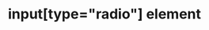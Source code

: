 ---
{
  "title": "input[type=\"radio\"] element",
  "description": "The html radio input",
  "category": "html",
  "keywords": [
    "input[type=\"radio\"] element"
  ],
  "last_test_date": "2019-08-21",
  "test_results_url": "https://a11ysupport.io/tech/html/input(type-radio)_element",
  "test_url": "https://a11ysupport.io/tech/html/input(type-radio)_element",
  "notes_by_num": {
    "1": "Didn't convey the position in set information"
  },
  "stats": {
    "dragon_win": {
      "chrome": {
        "76": "y"
      }
    },
    "jaws": {
      "chrome": {
        "76": "y"
      },
      "ie": {
        "11": "a #1"
      },
      "firefox": {
        "68": "y"
      }
    },
    "narrator": {
      "edge": {
        "44": "y"
      }
    },
    "nvda": {
      "chrome": {
        "76": "a"
      },
      "firefox": {
        "68": "y"
      }
    },
    "orca": {
      "firefox": {
        "69": "a #1"
      }
    },
    "talkback": {
      "and_chr": {
        "76": "a #1"
      }
    },
    "va_and": {
      "and_chr": {
        "77": "y"
      }
    },
    "vo_ios": {
      "ios_saf": {
        "12.3.1": "y"
      }
    },
    "vo_macos": {
      "safari": {
        "12.1.2": "y"
      }
    },
    "vc_macos": {
      "safari": {
        "13.0.2": "y"
      }
    },
    "vc_ios": {
      "ios_saf": {
        "13.0": "y"
      }
    },
    "wsr": {
      "edge": {
        "44": "y"
      },
      "chrome": {
        "77": "y"
      }
    }
  },
  "links": {
    "WHATWG HTML spec for input[type=\"radio\"]": "https://html.spec.whatwg.org/multipage/input.html#radio-button-state-(type=radio)",
    "HTML AAM for the input[type=\"radio\"]": "https://w3c.github.io/html-aam/#el-input-radio"
  }
}
---